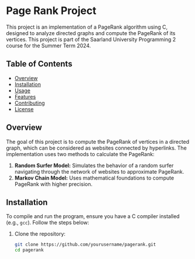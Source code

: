 # Page Rank Project

This project is an implementation of a PageRank algorithm using C, designed to analyze directed graphs and compute the PageRank of its vertices. This project is part of the Saarland University Programming 2 course for the Summer Term 2024.

## Table of Contents

- [Overview](#overview)
- [Installation](#installation)
- [Usage](#usage)
- [Features](#features)
- [Contributing](#contributing)
- [License](#license)

## Overview

The goal of this project is to compute the PageRank of vertices in a directed graph, which can be considered as websites connected by hyperlinks. The implementation uses two methods to calculate the PageRank:

1. **Random Surfer Model:** Simulates the behavior of a random surfer navigating through the network of websites to approximate PageRank.
2. **Markov Chain Model:** Uses mathematical foundations to compute PageRank with higher precision.

## Installation

To compile and run the program, ensure you have a C compiler installed (e.g., `gcc`). Follow the steps below:

1. Clone the repository:
   ```bash
   git clone https://github.com/yourusername/pagerank.git
   cd pagerank
